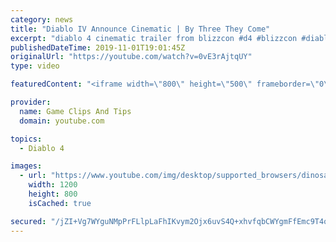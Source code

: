 ```yaml
---
category: news
title: "Diablo IV Announce Cinematic | By Three They Come"
excerpt: "diablo 4 cinematic trailer from blizzcon #d4 #blizzcon #diablo."
publishedDateTime: 2019-11-01T19:01:45Z
originalUrl: "https://youtube.com/watch?v=0vE3rAjtqUY"
type: video

featuredContent: "<iframe width=\"800\" height=\"500\" frameborder=\"0\" src=\"https://www.youtube.com/embed/0vE3rAjtqUY\" allow=\"accelerometer; autoplay; encrypted-media; gyroscope; picture-in-picture\" allowfullscreen></iframe>"

provider:
  name: Game Clips And Tips
  domain: youtube.com

topics:
  - Diablo 4

images:
  - url: "https://www.youtube.com/img/desktop/supported_browsers/dinosaur.png"
    width: 1200
    height: 800
    isCached: true

secured: "/jZI+Vg7WYguNMpPrFLlpLaFhIKvym2Ojx6uvS4Q+xhvfqbCWYgmFfEmc9T4qIdIKh/U3KXrdXO/1WYTn7aQbR+ZeQbBQvDZddxDBJPAwK6VTJnIzRn+haUvzDTkjbHY38RNVlI/dDFBURegwv+bq40jPvBtrbk44unmym8i24N9GAKsoELazcR+Shiy5I9T2A3AYyccBtbWf06xEj7YlCivI/v40JaEMcUqcGfh/ui1st9ep02m8aATz6zKtOUd7/YIuYft+oXGE8zj2ElLInbyGIlpCPlZnDaa2vGuYqUwWCzxgptGtue0Vp6GPzi7glVLwFEapn4vgLg/BbtJ+T8Ka+SzaHwWXLZk7U0bvv1YzZpI9WlBx1z32pd9sAQNYGmrCMHvR3qwxiVJzMVn6g==;Bg97aQjth9SNrErDrPCovg=="
---
```


